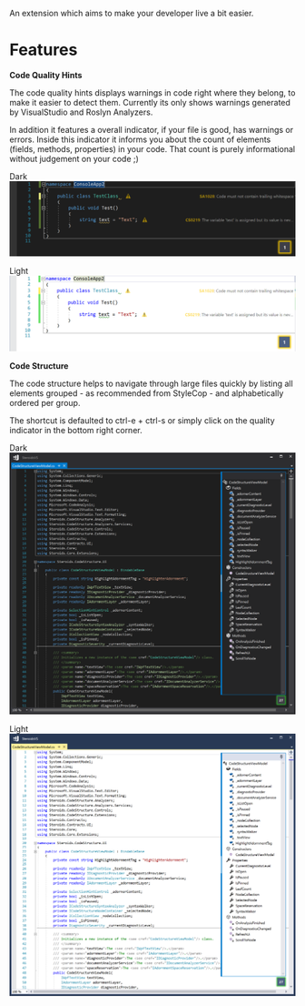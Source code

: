 An extension which aims to make your developer live a bit easier.

# Features

__Code Quality Hints__

The code quality hints displays warnings in code right where they belong, to make it easier to detect them.
Currently its only shows warnings generated by VisualStudio and Roslyn Analyzers.

In addition it features a overall indicator, if your file is good, has warnings or errors.
Inside this indicator it informs you about the count of elements (fields, methods, properties) in your code. That count is purely informational without judgement on your code ;)

Dark
![quality hints dark screenshot](https://github.com/eberthold/SteroidsVS/blob/master/Screenshots/QualityHints_Dark.PNG?raw=true "Dark Screenshot")

Light
![quality hints light screenshot](https://github.com/eberthold/SteroidsVS/blob/master/Screenshots/QualityHints_Light.PNG?raw=true "Light Screenshot")

__Code Structure__

The code structure helps to navigate through large files quickly by listing all elements grouped - as recommended from StyleCop - and alphabetically ordered per group.

The shortcut is defaulted to ctrl-e + ctrl-s or simply click on the quality indicator in the bottom right corner.

Dark
![code structure dark screenshot](https://github.com/eberthold/SteroidsVS/blob/master/Screenshots/CodeStructure_Dark.PNG?raw=true "Dark Screenshot")

Light
![code structure light screenshot](https://github.com/eberthold/SteroidsVS/blob/master/Screenshots/CodeStructure_Light.PNG?raw=true "Light Screenshot")